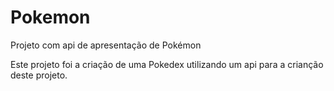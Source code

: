 # Pokemon
Projeto com api de apresentação de Pokémon 

Este projeto foi a criação de uma Pokedex utilizando um api para a crianção deste projeto.

